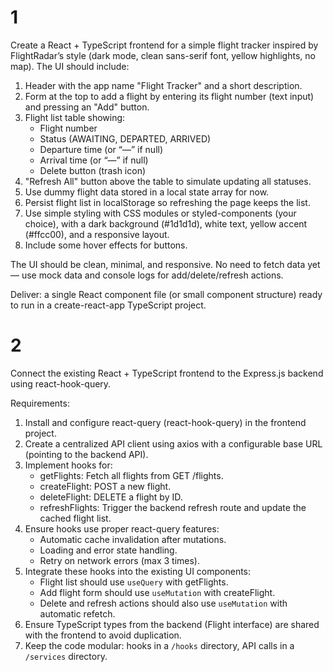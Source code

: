 # 1
Create a React + TypeScript frontend for a simple flight tracker inspired by FlightRadar’s style (dark mode, clean sans-serif font, yellow highlights, no map). The UI should include:  

1. Header with the app name "Flight Tracker" and a short description.  
2. Form at the top to add a flight by entering its flight number (text input) and pressing an "Add" button.  
3. Flight list table showing:  
   - Flight number  
   - Status (AWAITING, DEPARTED, ARRIVED)  
   - Departure time (or “—” if null)  
   - Arrival time (or “—” if null)  
   - Delete button (trash icon)  
4. "Refresh All" button above the table to simulate updating all statuses.  
5. Use dummy flight data stored in a local state array for now.  
6. Persist flight list in localStorage so refreshing the page keeps the list.  
7. Use simple styling with CSS modules or styled-components (your choice), with a dark background (#1d1d1d), white text, yellow accent (#ffcc00), and a responsive layout.  
8. Include some hover effects for buttons.  

The UI should be clean, minimal, and responsive. No need to fetch data yet — use mock data and console logs for add/delete/refresh actions.  

Deliver: a single React component file (or small component structure) ready to run in a create-react-app TypeScript project.

# 2
Connect the existing React + TypeScript frontend to the Express.js backend using react-hook-query.

Requirements:
1. Install and configure react-query (react-hook-query) in the frontend project.
2. Create a centralized API client using axios with a configurable base URL (pointing to the backend API).
3. Implement hooks for:
   - getFlights: Fetch all flights from GET /flights.
   - createFlight: POST a new flight.
   - deleteFlight: DELETE a flight by ID.
   - refreshFlights: Trigger the backend refresh route and update the cached flight list.
4. Ensure hooks use proper react-query features:
   - Automatic cache invalidation after mutations.
   - Loading and error state handling.
   - Retry on network errors (max 3 times).
5. Integrate these hooks into the existing UI components:
   - Flight list should use `useQuery` with getFlights.
   - Add flight form should use `useMutation` with createFlight.
   - Delete and refresh actions should also use `useMutation` with automatic refetch.
6. Ensure TypeScript types from the backend (Flight interface) are shared with the frontend to avoid duplication.
7. Keep the code modular: hooks in a `/hooks` directory, API calls in a `/services` directory.
